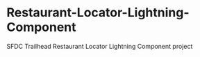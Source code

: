 # Restaurant-Locator-Lightning-Component
SFDC Trailhead Restaurant Locator Lightning Component project
